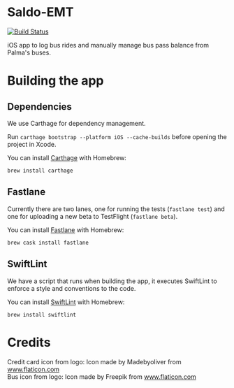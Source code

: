 # Saldo-EMT
[![Build Status](https://travis-ci.org/Tovkal/Saldo-EMT.svg?branch=master)](https://travis-ci.org/Tovkal/Saldo-EMT)

iOS app to log bus rides and manually manage bus pass balance from Palma's buses.

# Building the app

## Dependencies
We use Carthage for dependency management.

Run `carthage bootstrap --platform iOS --cache-builds` before opening the project in Xcode.

You can install [Carthage](https://github.com/Carthage/Carthage) with Homebrew:
```
brew install carthage
```

## Fastlane

Currently there are two lanes, one for running the tests (`fastlane test`) and one for uploading a new beta to TestFlight (`fastlane beta`).

You can install [Fastlane](https://github.com/fastlane/fastlane) with Homebrew:
```
brew cask install fastlane
```

## SwiftLint

We have a script that runs when building the app, it executes SwiftLint to enforce a style and conventions to the code.

You can install [SwiftLint](https://github.com/realm/SwiftLint/) with Homebrew:
```
brew install swiftlint
```

# Credits

Credit card icon from logo: Icon made by Madebyoliver from www.flaticon.com  
Bus icon from logo: Icon made by Freepik from www.flaticon.com
